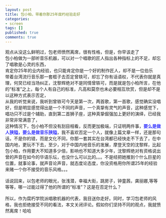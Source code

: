 ```yaml
---
layout: post
title: 包小柏，带着你那25年腐朽经验走好
categories:
- screen
tags: []
published: true
comments: true
---
```

<p>观点从没这么鲜明过，包老师愤然离席，很有性格，但是，你早该走了<br />包小柏做为一部听音乐机器，可以对一个唱歌的匠人指出各种指标上的不足，却忘了唱歌是心灵的东西，<br />肯定你25年的业内经验，也只能肯定你是一个好的制作匠人，却不是一位伯乐<br />带着台湾流行音乐那一套框子去否定曾轶可，却忘了你有话语权，不代表你就是真理，何炅已经当场纠正，沈黎辉绝对不是同情曾轶可，而是就是包小柏所言，在他的“标准”之上，每个人有自己的标准，凡高和莫奈也未必要相互欣赏，但是却不是以这种方式表示否定，<br />从我的听觉来说，我听到曾轶可今天是第一次，两首歌，第一首歌，感觉确实没唱好，但是明显感觉得出是一个不同的声音，一个真挚有灵气的声音，这种感觉下，唱功只不过是个辅助，直到第二首狮子座，这种真挚倔强加上更好的演绎，已经我非常非常满意了，<br />这种情况下，包小柏不但没有刮目相看，反而更加极端，只证明两件事，<strong><font color="#3333ff">要么是做人狭隘，要么是做音乐狭隘</font></strong>，我不喜欢否定一个人，就像上篇文章一样，还是那句话，不是你的错，而是文化不同，你那一套其实在台湾都已经快走不下去了，在中国内地，更玩不下去，至少，对于中国内地音乐的发展，摩登天空的沈黎辉，比起包小柏，作用要大不知道多少倍，影响也不知道大多少年，沈黎辉绝对有资格说出曾的声音在如今的华语乐坛，也没什么可以比的。。。不是经把她推到个什么巨星的位置，就事论事，就声音论声音，就态度论态度，你没资格用你所谓25年的经验来赌一个你不接受的音乐风格。。。<br /><br />话说回来，以包老师的眼光，张浅潜，幸福大街，跳房子，钟童茜，龚丽娜,等等等等，哪一过能过得了他的所谓的“标准”？这是在否定什么？<br /><br />所以，作为腐朽学院派唱歌机器的代表，我目送你走好。同时，学习包老师的风格，我也拒绝接受不同的看法，本文关闭评论。假如你们坚持不同的观点，我就愤然离席！哈哈 </p>
